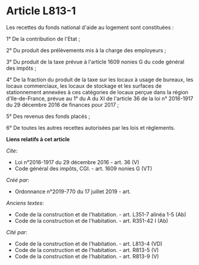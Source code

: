 # Article L813-1

Les recettes du fonds national d'aide au logement sont constituées : 

1° De la contribution de l'Etat ; 

2° Du produit des prélèvements mis à la charge des employeurs ; 

3° Du produit de la taxe prévue à l'article 1609 nonies G du code général des impôts ; 

4° De la fraction du produit de la taxe sur les locaux à usage de bureaux, les locaux commerciaux, les locaux de stockage et
les surfaces de stationnement annexées à ces catégories de locaux perçue dans la région d'Ile-de-France, prévue au 1° du A du
XI de l'article 36 de la loi n° 2016-1917 du 29 décembre 2016 de finances pour 2017 ; 

5° Des revenus des fonds placés ; 

6° De toutes les autres recettes autorisées par les lois et règlements.

**Liens relatifs à cet article**

_Cite_:

  - Loi n°2016-1917 du 29 décembre 2016 - art. 36 (V)
  - Code général des impôts, CGI. - art. 1609 nonies G (VT)

_Créé par_:

  - Ordonnance n°2019-770 du 17 juillet 2019 - art.

_Anciens textes_:

  - Code de la construction et de l'habitation. - art. L351-7 alinéa 1-5 (Ab)
  - Code de la construction et de l'habitation. - art. R351-42 I (Ab)

_Cité par_:

  - Code de la construction et de l'habitation. - art. L813-4 (VD)
  - Code de la construction et de l'habitation. - art. R813-5 (V)
  - Code de la construction et de l'habitation. - art. R813-9 (V)

